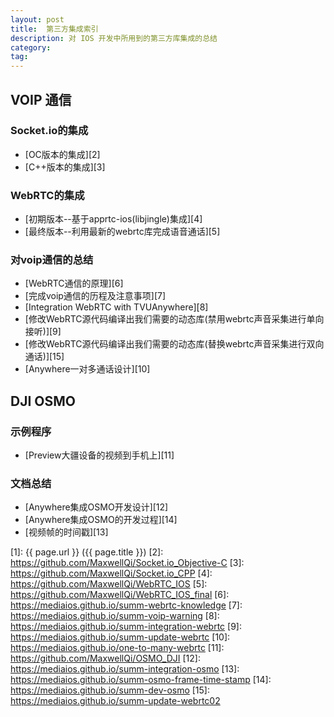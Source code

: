 ```yaml
---
layout: post
title:  第三方集成索引
description: 对 IOS 开发中所用到的第三方库集成的总结
category:
tag: 
---
```


## VOIP 通信

### Socket.io的集成
	
- [OC版本的集成][2]
- [C++版本的集成][3]

### WebRTC的集成

- [初期版本--基于apprtc-ios(libjingle)集成][4]
- [最终版本--利用最新的webrtc库完成语音通话][5]

### 对voip通信的总结

- [WebRTC通信的原理][6]
- [完成voip通信的历程及注意事项][7]
- [Integration WebRTC with TVUAnywhere][8]
- [修改WebRTC源代码编译出我们需要的动态库(禁用webrtc声音采集进行单向接听)][9]
- [修改WebRTC源代码编译出我们需要的动态库(替换webrtc声音采集进行双向通话)][15]
- [Anywhere一对多通话设计][10]

## DJI OSMO

### 示例程序

- [Preview大疆设备的视频到手机上][11]

### 文档总结

- [Anywhere集成OSMO开发设计][12]
- [Anywhere集成OSMO的开发过程][14]
- [视频帧的时间戳][13]




[Mediaios]: https://mediaios.github.io "Mediaios"
[1]: {{ page.url }} ({{ page.title }})
[2]: https://github.com/MaxwellQi/Socket.io_Objective-C
[3]: https://github.com/MaxwellQi/Socket.io_CPP
[4]: https://github.com/MaxwellQi/WebRTC_IOS
[5]: https://github.com/MaxwellQi/WebRTC_IOS_final
[6]: https://mediaios.github.io/summ-webrtc-knowledge
[7]: https://mediaios.github.io/summ-voip-warning
[8]: https://mediaios.github.io/summ-integration-webrtc
[9]: https://mediaios.github.io/summ-update-webrtc
[10]: https://mediaios.github.io/one-to-many-webrtc
[11]: https://github.com/MaxwellQi/OSMO_DJI
[12]: https://mediaios.github.io/summ-integration-osmo
[13]: https://mediaios.github.io/summ-osmo-frame-time-stamp
[14]: https://mediaios.github.io/summ-dev-osmo
[15]: https://mediaios.github.io/summ-update-webrtc02